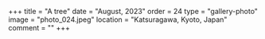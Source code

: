 +++
title = "A tree"
date = "August, 2023"
order = 24
type = "gallery-photo"
image = "photo_024.jpeg"
location = "Katsuragawa, Kyoto, Japan"
comment = ""
+++